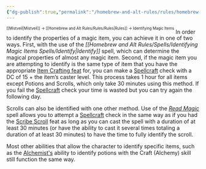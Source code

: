 ```yaml
---
{"dg-publish":true,"permalink":"/homebrew-and-alt-rules/rules/homebrew-alt-rules/identifying-magic-items/"}
---
```


<sup><sup>[[Mistveil\|Mistveil]] → [[Homebrew and Alt Rules/Rules/Rules\|Rules]] → Identifying Magic Items</sup></sup>
In order to identify the properties of a magic item, you can achieve it in one of two ways.
First, with the use of the _[[Homebrew and Alt Rules/Spells/Identifying Magic Items Spells/Identify\|Identify]]_ spell, which can determine the magical properties of almost any magic item. 
Second, if the magic item you are attempting to identify is the same type of item that you have the appropriate [Item Crafting feat](https://www.d20pfsrd.com/feats/item-creation-feats/) for, you can make a [Spellcraft](https://www.d20pfsrd.com/skills/spellcraft/) check with a DC of 15 + the item’s caster level. This process takes 1 hour for all items except Potions and Scrolls, which only take 30 minutes using this method. If you fail the [Spellcraft](https://www.d20pfsrd.com/skills/spellcraft/) check your time is wasted but you can try again the following day.

Scrolls can also be identified with one other method. Use of the *[Read Magic](https://www.d20pfsrd.com/magic/all-spells/r/read-magic/)* spell allows you to attempt a [Spellcraft](https://www.d20pfsrd.com/skills/spellcraft/) check in the same way as if you had the [Scribe Scroll](https://www.d20pfsrd.com/feats/item-creation-feats/scribe-scroll-item-creation/) feat as long as you can cast the spell with a duration of at least 30 minutes (or have the ability to cast it several times totaling a duration of at least 30 minutes) to have the time to fully identify the scroll.

Most other abilities that allow the character to identify specific items, such as the [Alchemist's](https://www.d20pfsrd.com/classes/base-classes/Alchemist/#TOC-Alchemy-Su-) ability to identify potions with the Craft (Alchemy) skill still function the same way.